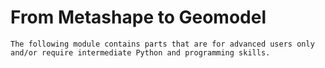 # From Metashape to Geomodel

```{warning}
The following module contains parts that are for advanced users only and/or require intermediate Python and programming skills.
```
